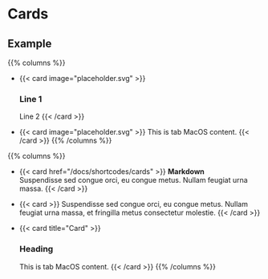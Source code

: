 # Cards

## Example

{{% columns %}}
- {{< card image="placeholder.svg" >}}
  ### Line 1
  Line 2
  {{< /card >}}

- {{< card image="placeholder.svg" >}}
  This is tab MacOS content.
  {{< /card >}}
{{% /columns %}}

{{% columns %}}
- {{< card href="/docs/shortcodes/cards" >}}
  **Markdown**  
  Suspendisse sed congue orci, eu congue metus. Nullam feugiat urna massa.
  {{< /card >}}

- {{< card >}}
  Suspendisse sed congue orci, eu congue metus. Nullam feugiat urna massa, et fringilla metus consectetur molestie.
  {{< /card >}}

- {{< card title="Card" >}}
  ### Heading
  This is tab MacOS content.
  {{< /card >}}
{{% /columns %}}
